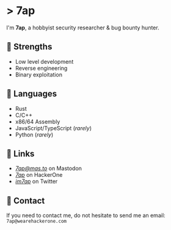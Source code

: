 # > 7ap

I'm **7ap**, a hobbyist security researcher & bug bounty hunter.

## 💪 Strengths

- Low level development
- Reverse engineering
- Binary exploitation

## 📜 Languages

- Rust
- C/C++
- x86/64 Assembly
- JavaScript/TypeScript (*rarely*)
- Python (*rarely*)

## 🔗 Links

- *[7ap@mas.to](https://mas.to/@7ap)* on Mastodon
- *[7ap](https://hackerone.com/7ap)* on HackerOne
- *[im7ap](https://twitter.com/im7ap)* on Twitter

## 📨 Contact

If you need to contact me, do not hesitate to send me an email: `7ap@wearehackerone.com`
